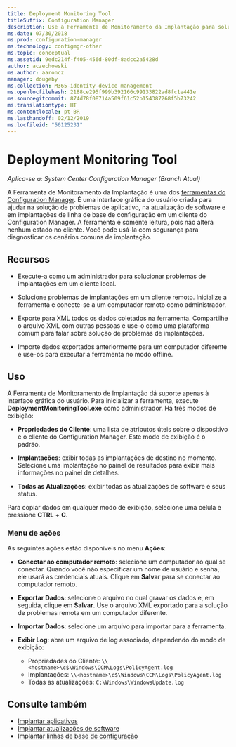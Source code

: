 ```yaml
---
title: Deployment Monitoring Tool
titleSuffix: Configuration Manager
description: Use a Ferramenta de Monitoramento da Implantação para solucionar problemas de implantações de software em um cliente do Configuration Manager.
ms.date: 07/30/2018
ms.prod: configuration-manager
ms.technology: configmgr-other
ms.topic: conceptual
ms.assetid: 9edc214f-f405-456d-80df-8adcc2a5428d
author: aczechowski
ms.author: aaroncz
manager: dougeby
ms.collection: M365-identity-device-management
ms.openlocfilehash: 2188ce295f999b392166c99133822ad8fc1e441e
ms.sourcegitcommit: 874d78f08714a509f61c52b154387268f5b73242
ms.translationtype: HT
ms.contentlocale: pt-BR
ms.lasthandoff: 02/12/2019
ms.locfileid: "56125231"
---
```

# <a name="deployment-monitoring-tool"></a>Deployment Monitoring Tool

*Aplica-se a: System Center Configuration Manager (Branch Atual)*

A Ferramenta de Monitoramento da Implantação é uma dos [ferramentas do Configuration Manager](/sccm/core/support/tools). É uma interface gráfica do usuário criada para ajudar na solução de problemas de aplicativo, na atualização de software e em implantações de linha de base de configuração em um cliente do Configuration Manager. A ferramenta é somente leitura, pois não altera nenhum estado no cliente. Você pode usá-la com segurança para diagnosticar os cenários comuns de implantação.


## <a name="features"></a>Recursos

- Execute-a como um administrador para solucionar problemas de implantações em um cliente local.  

- Solucione problemas de implantações em um cliente remoto. Inicialize a ferramenta e conecte-se a um computador remoto como administrador.  

- Exporte para XML todos os dados coletados na ferramenta. Compartilhe o arquivo XML com outras pessoas e use-o como uma plataforma comum para falar sobre solução de problemas de implantações.  

- Importe dados exportados anteriormente para um computador diferente e use-os para executar a ferramenta no modo offline.   


## <a name="usage"></a>Uso

A Ferramenta de Monitoramento de Implantação dá suporte apenas à interface gráfica do usuário. Para inicializar a ferramenta, execute **DeploymentMonitoringTool.exe** como administrador. Há três modos de exibição:  

- **Propriedades do Cliente**: uma lista de atributos úteis sobre o dispositivo e o cliente do Configuration Manager. Este modo de exibição é o padrão.   

- **Implantações**: exibir todas as implantações de destino no momento. Selecione uma implantação no painel de resultados para exibir mais informações no painel de detalhes.  

- **Todas as Atualizações**: exibir todas as atualizações de software e seus status.  

Para copiar dados em qualquer modo de exibição, selecione uma célula e pressione **CTRL** + **C**.


### <a name="actions-menu"></a>Menu de ações

As seguintes ações estão disponíveis no menu **Ações**:  

- **Conectar ao computador remoto**: selecione um computador ao qual se conectar. Quando você não especificar um nome de usuário e senha, ele usará as credenciais atuais. Clique em **Salvar** para se conectar ao computador remoto.  

- **Exportar Dados**: selecione o arquivo no qual gravar os dados e, em seguida, clique em **Salvar**. Use o arquivo XML exportado para a solução de problemas remota em um computador diferente.  

- **Importar Dados**: selecione um arquivo para importar para a ferramenta.  

- **Exibir Log**: abre um arquivo de log associado, dependendo do modo de exibição:  
    - Propriedades do Cliente: `\\<hostname>\c$\Windows\CCM\Logs\PolicyAgent.log`
    - Implantações: `\\<hostname>\c$\Windows\CCM\Logs\PolicyAgent.log`
    - Todas as atualizações: `C:\Windows\WindowsUpdate.log`



## <a name="see-also"></a>Consulte também

- [Implantar aplicativos](/sccm/apps/deploy-use/deploy-applications)
- [Implantar atualizações de software](/sccm/sum/deploy-use/deploy-software-updates)
- [Implantar linhas de base de configuração](/sccm/compliance/deploy-use/deploy-configuration-baselines)
